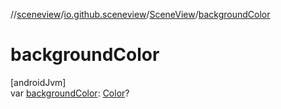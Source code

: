 //[sceneview](../../../index.md)/[io.github.sceneview](../index.md)/[SceneView](index.md)/[backgroundColor](background-color.md)

# backgroundColor

[androidJvm]\
var [backgroundColor](background-color.md): [Color](../../io.github.sceneview.utils/index.md#289679020%2FClasslikes%2F-1571379623)?
